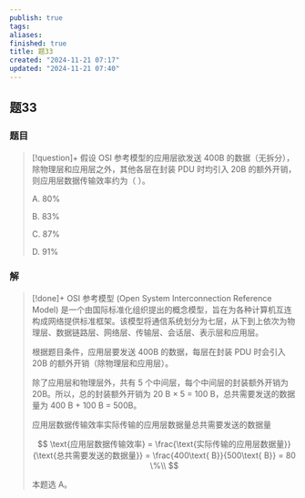 ```yaml
---
publish: true
tags: 
aliases: 
finished: true
title: 题33
created: "2024-11-21 07:17"
updated: "2024-11-21 07:40"
---
```

## 题33
### 题目
> [!question]+
> 假设 OSI 参考模型的应用层欲发送 400B 的数据（无拆分），除物理层和应用层之外，其他各层在封装 PDU 时均引入 20B 的额外开销，则应用层数据传输效率约为（ ）。
> 
> A. 80%
> 
> B. 83%
> 
> C. 87%
> 
> D. 91%
### 解
> [!done]+
> OSI 参考模型 (Open System Interconnection Reference Model) 是一个由国际标准化组织提出的概念模型，旨在为各种计算机互连构成网络提供标准框架。该模型将通信系统划分为七层，从下到上依次为物理层、数据链路层、网络层、传输层、会话层、表示层和应用层。
> 
> 根据题目条件，应用层要发送 400B 的数据，每层在封装 PDU 时会引入 20B 的额外开销（除物理层和应用层）。
> 
> 除了应用层和物理层外，共有 5 个中间层，每个中间层的封装额外开销为 20B。所以，总的封装额外开销为 20 B × 5 = 100 B，总共需要发送的数据量为 400 B + 100 B = 500B。
> 
> 应用层数据传输效率实际传输的应用层数据量总共需要发送的数据量
> 
> $$ \text{应用层数据传输效率} = \frac{\text{实际传输的应用层数据量}}{\text{总共需要发送的数据量}} = \frac{400\text{ B}}{500\text{ B}} = 80 \%\\ $$
> 
> 本题选 A。